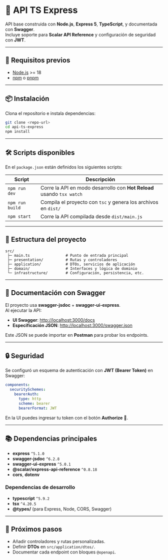  # 📌 API TS Express

 API base construida con **Node.js**, **Express 5**, **TypeScript**, y documentada con **Swagger**.  
 Incluye soporte para **Scalar API Reference** y configuración de seguridad con **JWT**.

 ---

 ## 🚀 Requisitos previos

 - [Node.js](https://nodejs.org/) >= 18  
 - [npm](https://www.npmjs.com/) o [pnpm](https://pnpm.io/)  

 ---

 ## 📦 Instalación

 Clona el repositorio e instala dependencias:

 ```bash
 git clone <repo-url>
 cd api-ts-express
 npm install
 ```

 ---

 ## 🛠️ Scripts disponibles

 En el `package.json` están definidos los siguientes scripts:

 | Script        | Descripción |
 |---------------|-------------|
 | `npm run dev` | Corre la API en modo desarrollo con **Hot Reload** usando `tsx watch` |
 | `npm run build` | Compila el proyecto con `tsc` y genera los archivos en `dist/` |
 | `npm start` | Corre la API compilada desde `dist/main.js` |

 ---

 ## 📂 Estructura del proyecto

 ```plaintext
 src/
  ├─ main.ts                # Punto de entrada principal
  ├─ presentation/          # Rutas y controladores
  ├─ application/           # DTOs, servicios de aplicación
  ├─ domain/                # Interfaces y lógica de dominio
  └─ infrastructure/        # Configuración, persistencia, etc.
 ```

 ---

 ## 📖 Documentación con Swagger

 El proyecto usa **swagger-jsdoc** + **swagger-ui-express**.  
 Al ejecutar la API:

 - **UI Swagger**: [http://localhost:3000/docs](http://localhost:3000/docs)  
 - **Especificación JSON**: [http://localhost:3000/swagger.json](http://localhost:3000/swagger.json)  

 Este JSON se puede importar en **Postman** para probar los endpoints.

 ---

 ## 🔒 Seguridad

 Se configuró un esquema de autenticación con **JWT (Bearer Token)** en Swagger:

 ```yaml
 components:
   securitySchemes:
     bearerAuth:
       type: http
       scheme: bearer
       bearerFormat: JWT
 ```

 En la UI puedes ingresar tu token con el botón **Authorize** 🔑.

 ---

 ## 📚 Dependencias principales

 - **express** `^5.1.0`  
 - **swagger-jsdoc** `^6.2.8`  
 - **swagger-ui-express** `^5.0.1`  
 - **@scalar/express-api-reference** `^0.8.18`  
 - **cors**, **dotenv**  

 ### Dependencias de desarrollo
 - **typescript** `^5.9.2`  
 - **tsx** `^4.20.5`  
 - **@types/** (para Express, Node, CORS, Swagger)  

 ---

 ## 📌 Próximos pasos
 - Añadir controladores y rutas personalizadas.  
 - Definir **DTOs** en `src/application/dtos/`.  
 - Documentar cada endpoint con bloques `@openapi`.  

